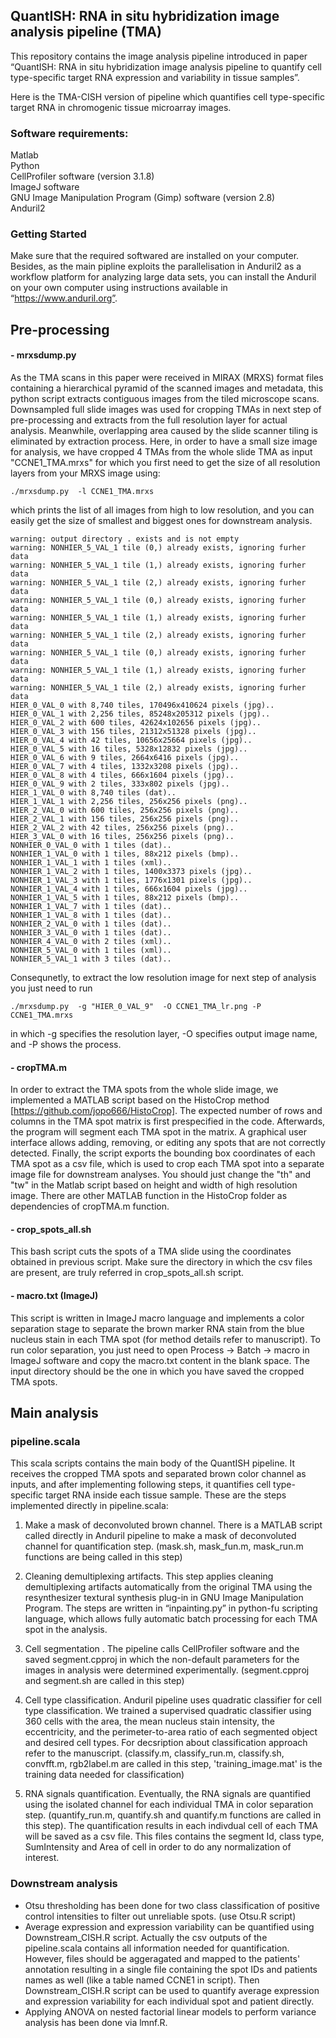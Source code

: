 ## QuantISH: RNA in situ hybridization image analysis pipeline (TMA)
This repository contains the image analysis pipeline introduced in paper “QuantISH: RNA in situ hybridization image analysis pipeline to quantify cell type-specific target RNA expression and variability in tissue samples”.  

Here is the TMA-CISH version of pipeline which quantifies cell type-specific target RNA in chromogenic tissue microarray images. 


### Software requirements: 
Matlab  
Python    
CellProfiler software (version 3.1.8)  
ImageJ software  
GNU Image Manipulation Program (Gimp) software (version 2.8)  
Anduril2     

### Getting Started 
Make sure that the required softwared are installed on your computer. Besides, as the main pipline exploits the parallelisation in Anduril2 as a workflow platform for analyzing large data sets, you can install the Anduril on your own computer using instructions available in “https://www.anduril.org”. 

## Pre-processing
#### - mrxsdump.py
As the TMA scans in this paper were received in MIRAX (MRXS) format files containing a hierarchical pyramid of the scanned images and metadata, this python script extracts contiguous images from the tiled microscope scans. Downsampled full slide images was used for cropping TMAs in next step of pre-processing and extracts from the full resolution layer for actual analysis. Meanwhile, overlapping area caused by the slide scanner tiling is eliminated by extraction process. Here, in order to have a small size image for analysis, we have cropped 4 TMAs from the whole slide TMA as input "CCNE1_TMA.mrxs" for which you first need to get the size of all resolution layers from your MRXS image using:  
 
 ` ./mrxsdump.py  -l CCNE1_TMA.mrxs `

which prints the list of all images from high to low resolution, and you can easily get the size of smallest and biggest ones for downstream analysis.   
``` 
warning: output directory . exists and is not empty 
warning: NONHIER_5_VAL_1 tile (0,) already exists, ignoring furher data  
warning: NONHIER_5_VAL_1 tile (1,) already exists, ignoring furher data  
warning: NONHIER_5_VAL_1 tile (2,) already exists, ignoring furher data  
warning: NONHIER_5_VAL_1 tile (0,) already exists, ignoring furher data  
warning: NONHIER_5_VAL_1 tile (1,) already exists, ignoring furher data  
warning: NONHIER_5_VAL_1 tile (2,) already exists, ignoring furher data  
warning: NONHIER_5_VAL_1 tile (0,) already exists, ignoring furher data  
warning: NONHIER_5_VAL_1 tile (1,) already exists, ignoring furher data  
warning: NONHIER_5_VAL_1 tile (2,) already exists, ignoring furher data  
HIER_0_VAL_0 with 8,740 tiles, 170496x410624 pixels (jpg)..  
HIER_0_VAL_1 with 2,256 tiles, 85248x205312 pixels (jpg)..  
HIER_0_VAL_2 with 600 tiles, 42624x102656 pixels (jpg)..  
HIER_0_VAL_3 with 156 tiles, 21312x51328 pixels (jpg)..  
HIER_0_VAL_4 with 42 tiles, 10656x25664 pixels (jpg)..  
HIER_0_VAL_5 with 16 tiles, 5328x12832 pixels (jpg)..  
HIER_0_VAL_6 with 9 tiles, 2664x6416 pixels (jpg)..  
HIER_0_VAL_7 with 4 tiles, 1332x3208 pixels (jpg)..  
HIER_0_VAL_8 with 4 tiles, 666x1604 pixels (jpg)..  
HIER_0_VAL_9 with 2 tiles, 333x802 pixels (jpg)..  
HIER_1_VAL_0 with 8,740 tiles (dat)..  
HIER_1_VAL_1 with 2,256 tiles, 256x256 pixels (png)..  
HIER_2_VAL_0 with 600 tiles, 256x256 pixels (png)..  
HIER_2_VAL_1 with 156 tiles, 256x256 pixels (png)..  
HIER_2_VAL_2 with 42 tiles, 256x256 pixels (png)..  
HIER_3_VAL_0 with 16 tiles, 256x256 pixels (png)..  
NONHIER_0_VAL_0 with 1 tiles (dat)..  
NONHIER_1_VAL_0 with 1 tiles, 88x212 pixels (bmp)..  
NONHIER_1_VAL_1 with 1 tiles (xml)..  
NONHIER_1_VAL_2 with 1 tiles, 1400x3373 pixels (jpg)..  
NONHIER_1_VAL_3 with 1 tiles, 1776x1301 pixels (jpg)..  
NONHIER_1_VAL_4 with 1 tiles, 666x1604 pixels (jpg)..  
NONHIER_1_VAL_5 with 1 tiles, 88x212 pixels (bmp)..  
NONHIER_1_VAL_7 with 1 tiles (dat)..  
NONHIER_1_VAL_8 with 1 tiles (dat)..  
NONHIER_2_VAL_0 with 1 tiles (dat)..  
NONHIER_3_VAL_0 with 1 tiles (dat)..  
NONHIER_4_VAL_0 with 2 tiles (xml)..  
NONHIER_5_VAL_0 with 1 tiles (xml)..  
NONHIER_5_VAL_1 with 3 tiles (dat)..

```


Consequnetly, to extract the low resolution image for next step of analysis you just need to run 

`./mrxsdump.py  -g "HIER_0_VAL_9"  -O CCNE1_TMA_lr.png -P  CCNE1_TMA.mrxs`

in which -g specifies the resolution layer, -O specifies output image name, and -P shows the process. 


#### - cropTMA.m
In order to extract the TMA spots from the whole slide image, we implemented a MATLAB script based on the HistoCrop method [https://github.com/jopo666/HistoCrop]. The expected number of rows and columns in the TMA spot matrix is first prespecified in the code. Afterwards, the program will segment each TMA spot in the matrix. A graphical user interface allows adding, removing, or editing any spots that are not correctly detected. Finally, the script exports the bounding box coordinates of each TMA spot as a csv file, which is used to crop each TMA spot into a separate image file for downstream analyses. You should just change the "th" and "tw" in the Matlab script based on height and width of high resolution image. There are other MATLAB function in the HistoCrop folder as dependencies of cropTMA.m function. 


#### - crop_spots_all.sh

This bash script cuts the spots of a TMA slide using the coordinates obtained in previous script. Make sure the directory in which the csv files are present, are truly referred in crop_spots_all.sh script. 


#### - macro.txt (ImageJ)

This script is written in ImageJ macro language and implements a color separation stage to separate the brown marker RNA stain from the blue nucleus stain in each TMA spot (for method details refer to manuscript). To run color separation, you just need to open Process → Batch → macro in ImageJ software and copy the macro.txt content in the blank space. The input directory should be the one in which you have saved the cropped TMA spots.  



## Main analysis

### pipeline.scala


This scala scripts contains the main body of the QuantISH pipeline. It receives the cropped TMA spots and separated brown color channel as inputs, and after implementing following steps, it quantifies cell type-specific target RNA inside each tissue sample. These are the steps implemented directly in pipeline.scala:

1. Make a mask of deconvoluted brown channel. There is a MATLAB script called directly in Anduril pipeline to make a mask of deconvoluted channel for quantification step. (mask.sh, mask_fun.m, mask_run.m functions are being called in this step)

2. Cleaning demultiplexing artifacts. This step applies cleaning demultiplexing artifacts automatically from the original TMA using the resynthesizer textural synthesis plug-in in GNU Image Manipulation Program. The steps are written in “inpainting.py” in python-fu scripting language, which allows fully automatic batch processing for each TMA spot in the analysis. 


3. Cell segmentation . The pipeline calls CellProfiler software and the saved segment.cpproj in which the non-default parameters for the images in analysis were determined experimentally. (segment.cpproj and segment.sh are called in this step)

4. Cell type classification. Anduril pipeline uses quadratic classifier for cell type classification. We trained a supervised quadratic classifier using 360 cells with the area, the mean nucleus stain intensity, the eccentricity, and the perimeter-to-area ratio of each segmented object and desired cell types. For decsription about classification approach refer to the manuscript. (classify.m, classify_run.m, classify.sh, convfft.m, rgb2label.m are called in this step, 'training_image.mat' is the training data needed for classification) 

5. RNA signals quantification. Eventually, the RNA signals are quantified using the isolated channel for each individual TMA in color separation step. (quantify_run.m, quantify.sh and quantify.m functions are called in this step). The quantification results in each indivdual cell of each TMA will be saved as a csv file. This files contains the segment Id, class type, SumIntensity and Area of cell in order to do any normalization of interest.

### Downstream analysis  

- Otsu thresholding has been done for two class classification of positive control intensities to filter out unreliable spots. (use Otsu.R  script)    
- Average expression and expression variability can be quantified using Downstream_CISH.R script. Actually the csv outputs of the pipeline.scala contains all information needed for quantification. However, files should be aggeragated and mapped to the patients' annotation resulting in a single file containing the spot IDs and patients names as well (like a table named CCNE1 in script). Then Downstream_CISH.R script can be used to quantify average expression and expression variability for each individual spot and patient directly.  
- Applying ANOVA on nested factorial linear models to perform variance analysis has been done via lmnf.R. 






